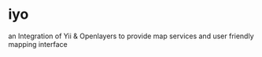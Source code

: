 iyo
===

an Integration of Yii &amp; Openlayers to provide map services and user friendly mapping interface
